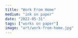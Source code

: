 ```yaml
---
title: "Work From Home"
medium: "ink on paper"
date: "2022-05-31"
tags: ["works on paper"]
image: "art/work-from-home.jpg"
---
```

